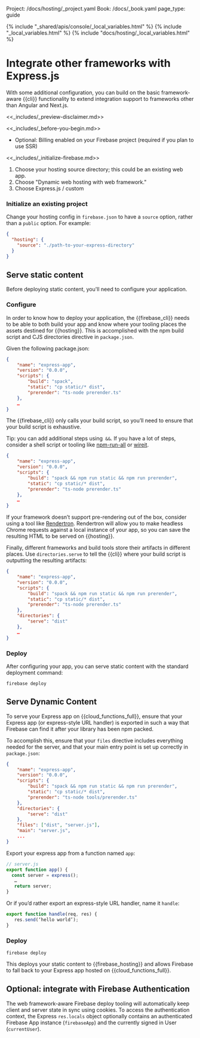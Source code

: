 Project: /docs/hosting/\_project.yaml
Book: /docs/\_book.yaml
page_type: guide

{% include "_shared/apis/console/_local_variables.html" %}
{% include "_local_variables.html" %}
{% include "docs/hosting/_local_variables.html" %}

<link rel="stylesheet" type="text/css" href="/styles/docs.css" />

# Integrate other frameworks with Express.js

With some additional configuration, you can build on the basic
framework-aware {{cli}} functionality
to extend integration support to frameworks other than Angular and Next.js.

<<\_includes/\_preview-disclaimer.md>>

<<\_includes/\_before-you-begin.md>>

- Optional: Billing enabled on your Firebase project
  (required if you plan to use SSR)

<<\_includes/\_initialize-firebase.md>>

1. Choose your hosting source directory; this could be an existing web app.
1. Choose "Dynamic web hosting with web framework."
1. Choose Express.js / custom

### Initialize an existing project

Change your hosting config in `firebase.json` to have a `source` option, rather
than a `public` option. For example:

```json
{
  "hosting": {
    "source": "./path-to-your-express-directory"
  }
}
```

## Serve static content

Before deploying static content, you'll need to configure your application.

### Configure

In order to know how to deploy your application, the {{firebase_cli}} needs to be
able to both build your app and know where your tooling places the assets
destined for {{hosting}}. This is accomplished with the npm build script and CJS
directories directive in `package.json`.

Given the following package.json:

```json
{
    "name": "express-app",
    "version": "0.0.0",
    "scripts": {
        "build": "spack",
        "static": "cp static/* dist",
        "prerender": "ts-node prerender.ts"
    },
    …
}
```

The {{firebase_cli}} only calls your build script, so you’ll need to ensure that
your build script is exhaustive.

Tip: you can add additional steps using` &&`. If you have a lot of steps,
consider a shell script or tooling like [npm-run-all](https://www.npmjs.com/package/npm-run-all)
or [wireit](https://www.npmjs.com/package/wireit).

```json
{
    "name": "express-app",
    "version": "0.0.0",
    "scripts": {
        "build": "spack && npm run static && npm run prerender",
        "static": "cp static/* dist",
        "prerender": "ts-node prerender.ts"
    },
    …
}
```

If your framework doesn’t support pre-rendering out of the box, consider using a
tool like [Rendertron](https://github.com/GoogleChrome/rendertron). Rendertron
will allow you to make headless Chrome requests against a local instance of your
app, so you can save the resulting HTML to be served on {{hosting}}.

Finally, different frameworks and build tools store their artifacts in different
places. Use `directories.serve` to tell the {{cli}} where your build script is
outputting the resulting artifacts:

```json
{
    "name": "express-app",
    "version": "0.0.0",
    "scripts": {
        "build": "spack && npm run static && npm run prerender",
        "static": "cp static/* dist",
        "prerender": "ts-node prerender.ts"
    },
    "directories": {
        "serve": "dist"
    },
    …
}
```

### Deploy

After configuring your app, you can serve static content with the standard
deployment command:

```shell
firebase deploy
```

## Serve Dynamic Content

To serve your Express app on {{cloud_functions_full}}, ensure that your Express app (or
express-style URL handler) is exported in such a way that Firebase can find it
after your library has been npm packed.

To accomplish this, ensure that your `files` directive includes everything
needed for the server, and that your main entry point is set up correctly in
`package.json`:

```json
{
    "name": "express-app",
    "version": "0.0.0",
    "scripts": {
        "build": "spack && npm run static && npm run prerender",
        "static": "cp static/* dist",
        "prerender": "ts-node tools/prerender.ts"
    },
    "directories": {
        "serve": "dist"
    },
    "files": ["dist", "server.js"],
    "main": "server.js",
    ...
}
```

Export your express app from a function named `app`:

```js
// server.js
export function app() {
  const server = express();
   …
   return server;
}
```

Or if you’d rather export an express-style URL handler, name it `handle`:

```js
export function handle(req, res) {
   res.send(‘hello world’);
}
```

### Deploy

```shell
firebase deploy
```

This deploys your static content to {{firebase_hosting}} and allows Firebase to
fall back to your Express app hosted on {{cloud_functions_full}}.

## Optional: integrate with Firebase Authentication

The web framework-aware Firebase deploy tooling will automatically keep client
and server state in sync using cookies. To access the authentication context,
the Express `res.locals` object optionally contains an authenticated Firebase
App instance (`firebaseApp`) and the currently signed in User (`currentUser`).
